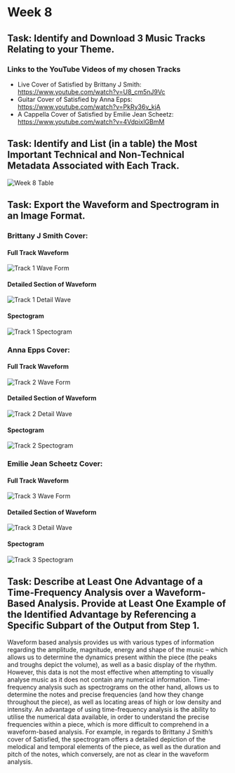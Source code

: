 # Week 8
## Task: Identify and Download 3 Music Tracks Relating to your Theme.
### Links to the YouTube Videos of my chosen Tracks
- Live Cover of Satisfied by Brittany J Smith:
 https://www.youtube.com/watch?v=U8_cm5nJ9Vc
- Guitar Cover of Satisfied by Anna Epps:
https://www.youtube.com/watch?v=PkRy36v_kjA
- A Cappella Cover of Satisfied by Emilie Jean Scheetz:
https://www.youtube.com/watch?v=4VdpixlGBmM

## Task: Identify and List (in a table) the Most Important Technical and Non-Technical Metadata Associated with Each Track.
![Week 8 Table](https://github.com/user-attachments/assets/eb634550-f0ec-4765-b3f4-22b07b4fb438)

## Task: Export the Waveform and Spectrogram in an Image Format.
### Brittany J Smith Cover:
#### Full Track Waveform
![Track 1 Wave Form](https://github.com/user-attachments/assets/bdb2fe8b-3793-4c0b-991a-06e587ca2d36)
#### Detailed Section of Waveform
![Track 1 Detail Wave](https://github.com/user-attachments/assets/0b19ae74-3e8e-45db-b4de-b32b86cad00e)
#### Spectogram
![Track 1 Spectogram](https://github.com/user-attachments/assets/9f80e1e6-545c-4c71-bcd4-57de043af65a)

### Anna Epps Cover:
#### Full Track Waveform
![Track 2 Wave Form](https://github.com/user-attachments/assets/c0e8a15e-ba84-453a-8dc2-9d77dcb3b266)
#### Detailed Section of Waveform
![Track 2 Detail Wave](https://github.com/user-attachments/assets/4983022b-8732-4946-a482-f062ff2f4cd4)
#### Spectogram
![Track 2 Spectogram](https://github.com/user-attachments/assets/20904195-891e-44d9-9359-30a4926a32f6)

### Emilie Jean Scheetz Cover:
#### Full Track Waveform
![Track 3 Wave Form](https://github.com/user-attachments/assets/197f97ed-30ea-4772-abcd-3254dea1aefa)
#### Detailed Section of Waveform
![Track 3 Detail Wave](https://github.com/user-attachments/assets/dff9e140-5018-4947-870c-34a90164a1c8)
#### Spectogram
![Track 3 Spectogram](https://github.com/user-attachments/assets/64f74bd7-c4bc-4730-a12d-205e925cc4cf)

## Task: Describe at Least One Advantage of a Time-Frequency Analysis over a Waveform-Based Analysis. Provide at Least One Example of the Identified Advantage by Referencing a Specific Subpart of the Output from Step 1.
Waveform based analysis provides us with various types of information regarding the amplitude, magnitude, energy and shape of the music – which allows us to determine the dynamics present within the piece (the peaks and troughs depict the volume), as well as a basic display of the rhythm. However, this data is not the most effective when attempting to visually analyse music as it does not contain any numerical information. Time-frequency analysis such as spectrograms on the other hand, allows us to determine the notes and precise frequencies (and how they change throughout the piece), as well as locating areas of high or low density and intensity. An advantage of using time-frequency analysis is the ability to utilise the numerical data available, in order to understand the precise frequencies within a piece, which is more difficult to comprehend in a waveform-based analysis. For example, in regards to Brittany J Smith’s cover of Satisfied, the spectrogram offers a detailed depiction of the melodical and temporal elements of the piece, as well as the duration and pitch of the notes, which conversely, are not as clear in the waveform analysis.

